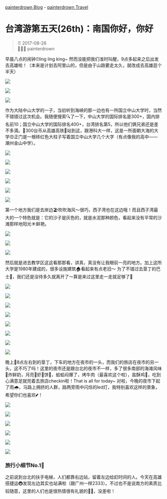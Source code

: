 [painterdrown Blog](https://painterdrown.github.io) - [painterdrown Travel](https://painterdrown.github.io/travel)

# 台湾游第五天(26th)：南国你好，你好

> ⏰ 2017-08-26<br/>
> 👨🏻‍💻 painterdrown

早晨八点的闹钟⏰ling ling king~ 然而没能把我们准时叫醒，9点多起来之后出发去高雄啦！（本来是计划去阿里山的，但是由于山路要走太久，就改成去高雄逛个半天）

![](images/nsysu_1.png)

![](images/nsysu_2.png)

![](images/gouge_1.png)

作为大陆中山大学的一子，当初听到海峡的那一边也有一所国立中山大学时，当然不错错过这次机会。我随便搜索🔍了一下，中山大学的国际排名是300+，国内排名前10；国立中山大学的国际排名400+，台湾排名第5，所以他们俩兄弟还是差不多滴。🚕300台币从高雄高铁🚄站到这，跟港科大一样，这是一所面朝大海的大学😍正门是一根砖红色大柱子写着国立中山大学几个大字（有点像我的高中——潮州金山中学）。

![](images/nsysu_3.png)

![](images/nsysu_4.png)

![](images/me_1.png)

![](images/ziyang_1.png)

![](images/my_feet.png)

![](images/me_shoe.png)

第一个地方我们是去岸边🏖️吹吹海风～很巧，西子湾也在这边哦！而且西子湾最大的一个特色就是：它的沙子是灰色的，就是水泥那种颜色，看起来没有平常的沙滩那样地阳光☀️鲜艳。

![](images/nsysu_5.png)

![](images/nsysu_6.png)

![](images/ziyang_2.png)

然后就是进去教学区这这看那那看，讲真，真没有让我眼前一亮的地方。加上这所大学是1980年建成的，很多设施建筑🏠看起来有点老旧～ 为了不错过去垦丁的巴士🚌，我们还是没待多久就离开了～算是来过这里走一走就足够了🐶

![](images/kending_1.png)

![](images/kending_2.png)

![](images/kending_3.png)

![](images/kending_4.png)

![](images/kending_5.png)

![](images/food_1.png)

![](images/food_2.png)

![](images/hotel.png)

晚上🌃8点左右到的垦丁，下车的地方在夜市的一头，而我们的旅店在夜市的另一头，这不巧了吗！这里的夜市还是跟台北的夜市不一样，多了很多南部的海滩风味🐚炸鲜奶，月亮🌛虾🦐饼🍪，蛤蛤闷爆了，烤牛肉（最喜欢这个啦），盐酥鸡🐔，吃到心满意足就兜着去旅店checkin啦！That is all for today~ 对啦，今晚的夜市下起了雨🌧️，马路上拥挤的人群，路两旁雨中闪烁的led灯，我特别喜欢这样的景象，希望你们也喜欢💕！

![](images/gouge_2.png)

![](images/gouge_3.png)

![](images/gouge_4.png)

![](images/ziyang_3.png)

![](images/they.png)

![](images/me_2.png)

### 旅行小细节No.1⃣️

之前说到台北的扶手电梯，人们都靠右边站，留着左边给赶时间的人。今天在高雄搭捷运🚇发现左边其实也站满啦（跟广州一样2333）。不过也不是说南方的素质比较随意，这里的人们也是很热情很有礼貌的👦👧，没差啦！
